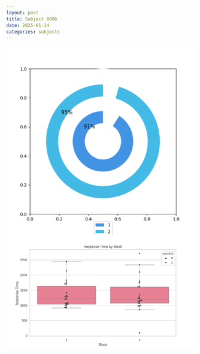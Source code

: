 ```yaml
---
layout: post
title: Subject 8006
date: 2025-01-14
categories: subjects
---
```


![](data/8006/run-20/8006__acc_test.png)
![](data/8006/run-20/8006_rt.png)

